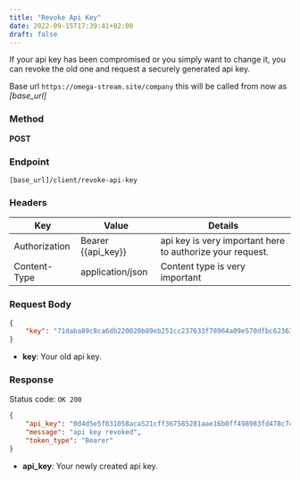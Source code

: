 ```yaml
---
title: "Revoke Api Key"
date: 2022-09-15T17:39:41+02:00
draft: false
---
```


If your api key has been compromised or you simply want to change it, you can revoke the old one and request a securely generated api key.

Base url `https://omega-stream.site/company`
this will be called from now as *[base_url]*

### Method
**POST**

### Endpoint
```url
[base_url]/client/revoke-api-key
```

### Headers
| Key           | Value              | Details                                                 |
|---------------|--------------------|---------------------------------------------------------|
| Authorization | Bearer {{api_key}} | api key is very important here to authorize your request. |
| Content-Type  | application/json   | Content type is very important   |


### Request Body
```json
{
    "key": "71daba89c8ca6db220020b89eb251cc237633f78964a09e570dfbc62363fa67e"
}
```
- **key**: Your old api key.

### Response
Status code: `OK 200`

```json
{
    "api_key": "0d4d5e5f031058aca521cff367585281aae16b0ff498983fd478c7404bf56f40",
    "message": "api key revoked",
    "token_type": "Bearer"
}
```
- **api_key**: Your newly created api key.